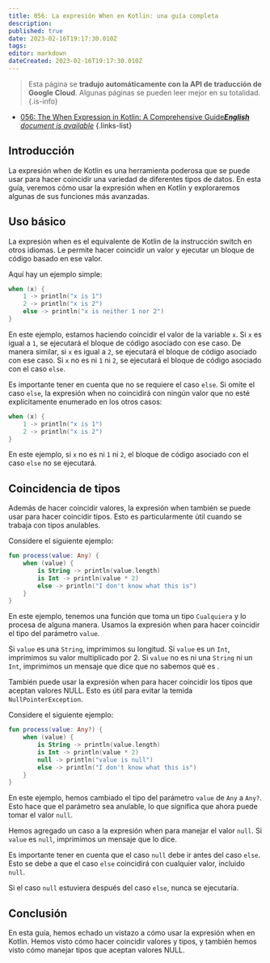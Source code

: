 ```yaml
---
title: 056: La expresión When en Kotlin: una guía completa
description: 
published: true
date: 2023-02-16T19:17:30.010Z
tags: 
editor: markdown
dateCreated: 2023-02-16T19:17:30.010Z
---
```


> Esta página se **tradujo automáticamente con la API de traducción de Google Cloud**.
Algunas páginas se pueden leer mejor en su totalidad.{.is-info}



- [056: The When Expression in Kotlin: A Comprehensive Guide***English** document is available*](/en/Knowledge-base/Kotlin/Learning/056-the-when-expression-in-kotlin-a-comprehensive-guide)
{.links-list}


## Introducción

La expresión when de Kotlin es una herramienta poderosa que se puede usar para hacer coincidir una variedad de diferentes tipos de datos. En esta guía, veremos cómo usar la expresión when en Kotlin y exploraremos algunas de sus funciones más avanzadas.

## Uso básico

La expresión when es el equivalente de Kotlin de la instrucción switch en otros idiomas. Le permite hacer coincidir un valor y ejecutar un bloque de código basado en ese valor.

Aquí hay un ejemplo simple:

```kotlin
when (x) {
    1 -> println("x is 1")
    2 -> println("x is 2")
    else -> println("x is neither 1 nor 2")
}
```

En este ejemplo, estamos haciendo coincidir el valor de la variable `x`. Si `x` es igual a `1`, se ejecutará el bloque de código asociado con ese caso. De manera similar, si `x` es igual a `2`, se ejecutará el bloque de código asociado con ese caso. Si `x` no es ni `1` ni `2`, se ejecutará el bloque de código asociado con el caso `else`.

Es importante tener en cuenta que no se requiere el caso `else`. Si omite el caso `else`, la expresión when no coincidirá con ningún valor que no esté explícitamente enumerado en los otros casos:

```kotlin
when (x) {
    1 -> println("x is 1")
    2 -> println("x is 2")
}
```

En este ejemplo, si `x` no es ni `1` ni `2`, el bloque de código asociado con el caso `else` no se ejecutará.

## Coincidencia de tipos

Además de hacer coincidir valores, la expresión when también se puede usar para hacer coincidir tipos. Esto es particularmente útil cuando se trabaja con tipos anulables.

Considere el siguiente ejemplo:

```kotlin
fun process(value: Any) {
    when (value) {
        is String -> println(value.length)
        is Int -> println(value * 2)
        else -> println("I don't know what this is")
    }
}
```

En este ejemplo, tenemos una función que toma un tipo `Cualquiera` y lo procesa de alguna manera. Usamos la expresión when para hacer coincidir el tipo del parámetro `value`.

Si `value` es una `String`, imprimimos su longitud. Si `value` es un `Int`, imprimimos su valor multiplicado por 2. Si `value` no es ni una `String` ni un `Int`, imprimimos un mensaje que dice que no sabemos qué es .

También puede usar la expresión when para hacer coincidir los tipos que aceptan valores NULL. Esto es útil para evitar la temida `NullPointerException`.

Considere el siguiente ejemplo:

```kotlin
fun process(value: Any?) {
    when (value) {
        is String -> println(value.length)
        is Int -> println(value * 2)
        null -> println("value is null")
        else -> println("I don't know what this is")
    }
}
```

En este ejemplo, hemos cambiado el tipo del parámetro `value` de `Any` a `Any?`. Esto hace que el parámetro sea anulable, lo que significa que ahora puede tomar el valor `null`.

Hemos agregado un caso a la expresión when para manejar el valor `null`. Si `value` es `null`, imprimimos un mensaje que lo dice.

Es importante tener en cuenta que el caso `null` debe ir antes del caso `else`. Esto se debe a que el caso `else` coincidirá con cualquier valor, incluido `null`.

Si el caso `null` estuviera después del caso `else`, nunca se ejecutaría.

## Conclusión

En esta guía, hemos echado un vistazo a cómo usar la expresión when en Kotlin. Hemos visto cómo hacer coincidir valores y tipos, y también hemos visto cómo manejar tipos que aceptan valores NULL.